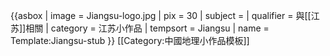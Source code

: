 {{asbox
| image     = Jiangsu-logo.jpg
| pix       = 30
| subject   = 
| qualifier = 與[[江苏]]相關
| category  = 江苏小作品
| tempsort  =  Jiangsu
| name      = Template:Jiangsu-stub
}}<noinclude>
[[Category:中國地理小作品模板]]
</noinclude>
